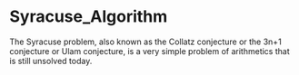 Syracuse_Algorithm
==================

The Syracuse problem, also known as the Collatz conjecture or the 3n+1 conjecture or Ulam conjecture, is a very simple problem of arithmetics that is still unsolved today.
